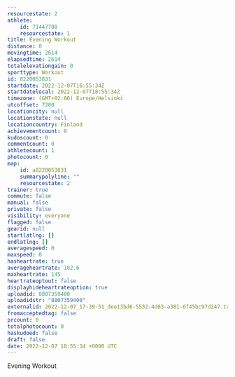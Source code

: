 ```yaml
---
resourcestate: 2
athlete:
    id: 71447788
    resourcestate: 1
title: Evening Workout
distance: 0
movingtime: 2614
elapsedtime: 2614
totalelevationgain: 0
sporttype: Workout
id: 8220053831
startdate: 2022-12-07T16:55:34Z
startdatelocal: 2022-12-07T18:55:34Z
timezone: (GMT+02:00) Europe/Helsinki
utcoffset: 7200
locationcity: null
locationstate: null
locationcountry: Finland
achievementcount: 0
kudoscount: 0
commentcount: 0
athletecount: 1
photocount: 0
map:
    id: a8220053831
    summarypolyline: ""
    resourcestate: 2
trainer: true
commute: false
manual: false
private: false
visibility: everyone
flagged: false
gearid: null
startlatlng: []
endlatlng: []
averagespeed: 0
maxspeed: 0
hasheartrate: true
averageheartrate: 102.6
maxheartrate: 145
heartrateoptout: false
displayhideheartrateoption: true
uploadid: 8807359400
uploadidstr: "8807359400"
externalid: 2022-12-07_17-39-51_dee13bd6-5532-4d63-a381-6f45bc97d247.tcx
fromacceptedtag: false
prcount: 0
totalphotocount: 0
haskudoed: false
draft: false
date: 2022-12-07 18:55:34 +0000 UTC
---
```

Evening Workout